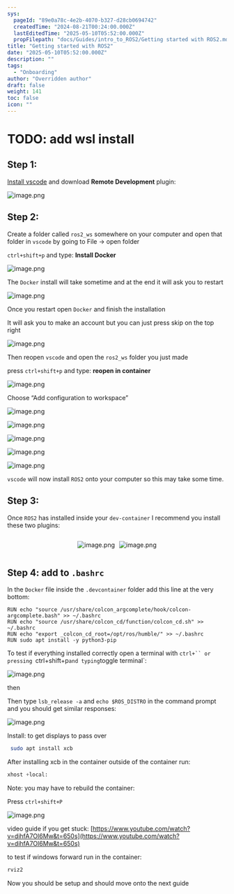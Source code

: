 ```yaml
---
sys:
  pageId: "89e0a78c-4e2b-4070-b327-d28cb0694742"
  createdTime: "2024-08-21T00:24:00.000Z"
  lastEditedTime: "2025-05-10T05:52:00.000Z"
  propFilepath: "docs/Guides/intro_to_ROS2/Getting started with ROS2.md"
title: "Getting started with ROS2"
date: "2025-05-10T05:52:00.000Z"
description: ""
tags:
  - "Onboarding"
author: "Overridden author"
draft: false
weight: 141
toc: false
icon: ""
---
```


# TODO: add wsl install

## Step 1:

[Install vscode](https://code.visualstudio.com/download) and download **Remote Development** plugin:

![image.png](https://prod-files-secure.s3.us-west-2.amazonaws.com/d518164a-d88e-44d1-a4ee-3adb3bd8bce0/efb52993-1881-4a40-b95e-6f020334f022/image.png?X-Amz-Algorithm=AWS4-HMAC-SHA256&X-Amz-Content-Sha256=UNSIGNED-PAYLOAD&X-Amz-Credential=ASIAZI2LB46633JWCUAI%2F20250624%2Fus-west-2%2Fs3%2Faws4_request&X-Amz-Date=20250624T161102Z&X-Amz-Expires=3600&X-Amz-Security-Token=IQoJb3JpZ2luX2VjEDgaCXVzLXdlc3QtMiJIMEYCIQCAt083aITIT1C5vZc9co5EeARry0M%2FwI%2B%2BZ1UYC%2BdxiwIhAI0KwVuSsTsypr5p2C47yrTg2qqGwXz59WPARqy2qND%2FKv8DCDEQABoMNjM3NDIzMTgzODA1IgxrkOCDs67tzmF86agq3AN0%2B7CF7t6IMOCX8CyoeATe5eS%2FdeZ6FiTEFkkhy6FfBnn1VqEVTzQ711Ldf0ELiX1CXbhbNZhBwPoZo6fz4hFM3hT%2BnHCrbfOLF2xqOkNXqkdM%2FtJA8ZGjc1a7%2BffRjvemt%2FCRxOTg9aOSIO46XxDPASsYeKEeMhq1OPeat%2BUgBOeJhPmY5DrQ%2FUNbQ2B1KDu6KPPExMzzpuPAfV8FlVSPmiAuhXUFkPFHKJ40NZ81uOLNkjN87JgrW8FPV2tagx4tG82FCmkZMNt34p6agGD9UygmcShxQGjj%2Bg4VFNtKdFhJu9vKSuOc%2FlmcMmgH0ytlN5zV7fTNlwZcZQPhu3HHwI2imNLF%2F5QuTVWGX7q7%2BtjVHKsxkSTYiFIdIitHb%2BwY4YmSpCXTOvqqYsPRVB0QMJNB5nodJr%2FGDqRCvPYqizoz3lEENeXWoCh8GUpqs7ew7Cd2tcEKjcfswPnjcyeXYfXEacSHmCIEm6MD7Tmknhw0kvrH9%2FkM8B1xyeVh7r82VRMAgJ69Y8yUXGIfZhh8GDGexYRelr7JLhfHWOEJLIQm2X2efe6qRQ9wkSQlcVXvFmBx16HnykBHmZrQkdbVwrANMKtjpoXQH4LbUthwRBWzTrmy%2BwYfm3y6YTDakOvCBjqkAUxOS7fGL2JB6j0ttdAbFB7tQlWRVCODDZTGJEzLzVvXB3SUcWs3l0APzDecjh567ArGpN3ZdHS04JWQtfOAiux849EIn0lUMApSToGPtNK0h8%2BK2SUchVDQ7GqRAyt0AGQOIjC9zu9rp%2FHx7A8X49bNy7vFRJR62NJUDwolWBmAQCfY7tIWHs90lZ3CjZ4bGCvAY89%2FhLom8GbHUf4ItaJIL1JV&X-Amz-Signature=16dfdd7b00dc51608a09c1393a99269cc16f08ff9b221d4381517769dd326abd&X-Amz-SignedHeaders=host&x-amz-checksum-mode=ENABLED&x-id=GetObject)

## Step 2:

Create a folder called `ros2_ws` somewhere on your computer and open that folder in `vscode` by going to File → open folder 

`ctrl+shift+p` and type: **Install Docker**

![image.png](https://prod-files-secure.s3.us-west-2.amazonaws.com/d518164a-d88e-44d1-a4ee-3adb3bd8bce0/2269dc0e-1cd5-47ff-bceb-c04ad9b2eab0/image.png?X-Amz-Algorithm=AWS4-HMAC-SHA256&X-Amz-Content-Sha256=UNSIGNED-PAYLOAD&X-Amz-Credential=ASIAZI2LB46633JWCUAI%2F20250624%2Fus-west-2%2Fs3%2Faws4_request&X-Amz-Date=20250624T161102Z&X-Amz-Expires=3600&X-Amz-Security-Token=IQoJb3JpZ2luX2VjEDgaCXVzLXdlc3QtMiJIMEYCIQCAt083aITIT1C5vZc9co5EeARry0M%2FwI%2B%2BZ1UYC%2BdxiwIhAI0KwVuSsTsypr5p2C47yrTg2qqGwXz59WPARqy2qND%2FKv8DCDEQABoMNjM3NDIzMTgzODA1IgxrkOCDs67tzmF86agq3AN0%2B7CF7t6IMOCX8CyoeATe5eS%2FdeZ6FiTEFkkhy6FfBnn1VqEVTzQ711Ldf0ELiX1CXbhbNZhBwPoZo6fz4hFM3hT%2BnHCrbfOLF2xqOkNXqkdM%2FtJA8ZGjc1a7%2BffRjvemt%2FCRxOTg9aOSIO46XxDPASsYeKEeMhq1OPeat%2BUgBOeJhPmY5DrQ%2FUNbQ2B1KDu6KPPExMzzpuPAfV8FlVSPmiAuhXUFkPFHKJ40NZ81uOLNkjN87JgrW8FPV2tagx4tG82FCmkZMNt34p6agGD9UygmcShxQGjj%2Bg4VFNtKdFhJu9vKSuOc%2FlmcMmgH0ytlN5zV7fTNlwZcZQPhu3HHwI2imNLF%2F5QuTVWGX7q7%2BtjVHKsxkSTYiFIdIitHb%2BwY4YmSpCXTOvqqYsPRVB0QMJNB5nodJr%2FGDqRCvPYqizoz3lEENeXWoCh8GUpqs7ew7Cd2tcEKjcfswPnjcyeXYfXEacSHmCIEm6MD7Tmknhw0kvrH9%2FkM8B1xyeVh7r82VRMAgJ69Y8yUXGIfZhh8GDGexYRelr7JLhfHWOEJLIQm2X2efe6qRQ9wkSQlcVXvFmBx16HnykBHmZrQkdbVwrANMKtjpoXQH4LbUthwRBWzTrmy%2BwYfm3y6YTDakOvCBjqkAUxOS7fGL2JB6j0ttdAbFB7tQlWRVCODDZTGJEzLzVvXB3SUcWs3l0APzDecjh567ArGpN3ZdHS04JWQtfOAiux849EIn0lUMApSToGPtNK0h8%2BK2SUchVDQ7GqRAyt0AGQOIjC9zu9rp%2FHx7A8X49bNy7vFRJR62NJUDwolWBmAQCfY7tIWHs90lZ3CjZ4bGCvAY89%2FhLom8GbHUf4ItaJIL1JV&X-Amz-Signature=4496772caa2c629e4d136786019310bcb18357ef7751154cc098eaf3a9b07edd&X-Amz-SignedHeaders=host&x-amz-checksum-mode=ENABLED&x-id=GetObject)

The `Docker` install will take sometime and at the end it will ask you to restart

![image.png](https://prod-files-secure.s3.us-west-2.amazonaws.com/d518164a-d88e-44d1-a4ee-3adb3bd8bce0/ed233f78-be33-4b1f-b89c-9c346c0e961e/image.png?X-Amz-Algorithm=AWS4-HMAC-SHA256&X-Amz-Content-Sha256=UNSIGNED-PAYLOAD&X-Amz-Credential=ASIAZI2LB46633JWCUAI%2F20250624%2Fus-west-2%2Fs3%2Faws4_request&X-Amz-Date=20250624T161102Z&X-Amz-Expires=3600&X-Amz-Security-Token=IQoJb3JpZ2luX2VjEDgaCXVzLXdlc3QtMiJIMEYCIQCAt083aITIT1C5vZc9co5EeARry0M%2FwI%2B%2BZ1UYC%2BdxiwIhAI0KwVuSsTsypr5p2C47yrTg2qqGwXz59WPARqy2qND%2FKv8DCDEQABoMNjM3NDIzMTgzODA1IgxrkOCDs67tzmF86agq3AN0%2B7CF7t6IMOCX8CyoeATe5eS%2FdeZ6FiTEFkkhy6FfBnn1VqEVTzQ711Ldf0ELiX1CXbhbNZhBwPoZo6fz4hFM3hT%2BnHCrbfOLF2xqOkNXqkdM%2FtJA8ZGjc1a7%2BffRjvemt%2FCRxOTg9aOSIO46XxDPASsYeKEeMhq1OPeat%2BUgBOeJhPmY5DrQ%2FUNbQ2B1KDu6KPPExMzzpuPAfV8FlVSPmiAuhXUFkPFHKJ40NZ81uOLNkjN87JgrW8FPV2tagx4tG82FCmkZMNt34p6agGD9UygmcShxQGjj%2Bg4VFNtKdFhJu9vKSuOc%2FlmcMmgH0ytlN5zV7fTNlwZcZQPhu3HHwI2imNLF%2F5QuTVWGX7q7%2BtjVHKsxkSTYiFIdIitHb%2BwY4YmSpCXTOvqqYsPRVB0QMJNB5nodJr%2FGDqRCvPYqizoz3lEENeXWoCh8GUpqs7ew7Cd2tcEKjcfswPnjcyeXYfXEacSHmCIEm6MD7Tmknhw0kvrH9%2FkM8B1xyeVh7r82VRMAgJ69Y8yUXGIfZhh8GDGexYRelr7JLhfHWOEJLIQm2X2efe6qRQ9wkSQlcVXvFmBx16HnykBHmZrQkdbVwrANMKtjpoXQH4LbUthwRBWzTrmy%2BwYfm3y6YTDakOvCBjqkAUxOS7fGL2JB6j0ttdAbFB7tQlWRVCODDZTGJEzLzVvXB3SUcWs3l0APzDecjh567ArGpN3ZdHS04JWQtfOAiux849EIn0lUMApSToGPtNK0h8%2BK2SUchVDQ7GqRAyt0AGQOIjC9zu9rp%2FHx7A8X49bNy7vFRJR62NJUDwolWBmAQCfY7tIWHs90lZ3CjZ4bGCvAY89%2FhLom8GbHUf4ItaJIL1JV&X-Amz-Signature=8fc71970436f7daa6d46adc9ef8055d607419793ee8491d6d5d9ef9a34dc8ba2&X-Amz-SignedHeaders=host&x-amz-checksum-mode=ENABLED&x-id=GetObject)

Once you restart open `Docker` and finish the installation

It will ask you to make an account but you can just press skip on the top right

![image.png](https://prod-files-secure.s3.us-west-2.amazonaws.com/d518164a-d88e-44d1-a4ee-3adb3bd8bce0/21010ad9-1659-4fd9-9f59-9932a09b2a3d/image.png?X-Amz-Algorithm=AWS4-HMAC-SHA256&X-Amz-Content-Sha256=UNSIGNED-PAYLOAD&X-Amz-Credential=ASIAZI2LB46633JWCUAI%2F20250624%2Fus-west-2%2Fs3%2Faws4_request&X-Amz-Date=20250624T161102Z&X-Amz-Expires=3600&X-Amz-Security-Token=IQoJb3JpZ2luX2VjEDgaCXVzLXdlc3QtMiJIMEYCIQCAt083aITIT1C5vZc9co5EeARry0M%2FwI%2B%2BZ1UYC%2BdxiwIhAI0KwVuSsTsypr5p2C47yrTg2qqGwXz59WPARqy2qND%2FKv8DCDEQABoMNjM3NDIzMTgzODA1IgxrkOCDs67tzmF86agq3AN0%2B7CF7t6IMOCX8CyoeATe5eS%2FdeZ6FiTEFkkhy6FfBnn1VqEVTzQ711Ldf0ELiX1CXbhbNZhBwPoZo6fz4hFM3hT%2BnHCrbfOLF2xqOkNXqkdM%2FtJA8ZGjc1a7%2BffRjvemt%2FCRxOTg9aOSIO46XxDPASsYeKEeMhq1OPeat%2BUgBOeJhPmY5DrQ%2FUNbQ2B1KDu6KPPExMzzpuPAfV8FlVSPmiAuhXUFkPFHKJ40NZ81uOLNkjN87JgrW8FPV2tagx4tG82FCmkZMNt34p6agGD9UygmcShxQGjj%2Bg4VFNtKdFhJu9vKSuOc%2FlmcMmgH0ytlN5zV7fTNlwZcZQPhu3HHwI2imNLF%2F5QuTVWGX7q7%2BtjVHKsxkSTYiFIdIitHb%2BwY4YmSpCXTOvqqYsPRVB0QMJNB5nodJr%2FGDqRCvPYqizoz3lEENeXWoCh8GUpqs7ew7Cd2tcEKjcfswPnjcyeXYfXEacSHmCIEm6MD7Tmknhw0kvrH9%2FkM8B1xyeVh7r82VRMAgJ69Y8yUXGIfZhh8GDGexYRelr7JLhfHWOEJLIQm2X2efe6qRQ9wkSQlcVXvFmBx16HnykBHmZrQkdbVwrANMKtjpoXQH4LbUthwRBWzTrmy%2BwYfm3y6YTDakOvCBjqkAUxOS7fGL2JB6j0ttdAbFB7tQlWRVCODDZTGJEzLzVvXB3SUcWs3l0APzDecjh567ArGpN3ZdHS04JWQtfOAiux849EIn0lUMApSToGPtNK0h8%2BK2SUchVDQ7GqRAyt0AGQOIjC9zu9rp%2FHx7A8X49bNy7vFRJR62NJUDwolWBmAQCfY7tIWHs90lZ3CjZ4bGCvAY89%2FhLom8GbHUf4ItaJIL1JV&X-Amz-Signature=34e07014eb126f49d4a8d1c64f3da56bbb4c4c89db2456cca22dafec0161d45f&X-Amz-SignedHeaders=host&x-amz-checksum-mode=ENABLED&x-id=GetObject)

Then reopen `vscode` and open the `ros2_ws` folder you just made

press `ctrl+shift+p` and type: **reopen in container**

![image.png](https://prod-files-secure.s3.us-west-2.amazonaws.com/d518164a-d88e-44d1-a4ee-3adb3bd8bce0/4e93b8c2-41ad-488c-8095-c74205196118/image.png?X-Amz-Algorithm=AWS4-HMAC-SHA256&X-Amz-Content-Sha256=UNSIGNED-PAYLOAD&X-Amz-Credential=ASIAZI2LB46633JWCUAI%2F20250624%2Fus-west-2%2Fs3%2Faws4_request&X-Amz-Date=20250624T161102Z&X-Amz-Expires=3600&X-Amz-Security-Token=IQoJb3JpZ2luX2VjEDgaCXVzLXdlc3QtMiJIMEYCIQCAt083aITIT1C5vZc9co5EeARry0M%2FwI%2B%2BZ1UYC%2BdxiwIhAI0KwVuSsTsypr5p2C47yrTg2qqGwXz59WPARqy2qND%2FKv8DCDEQABoMNjM3NDIzMTgzODA1IgxrkOCDs67tzmF86agq3AN0%2B7CF7t6IMOCX8CyoeATe5eS%2FdeZ6FiTEFkkhy6FfBnn1VqEVTzQ711Ldf0ELiX1CXbhbNZhBwPoZo6fz4hFM3hT%2BnHCrbfOLF2xqOkNXqkdM%2FtJA8ZGjc1a7%2BffRjvemt%2FCRxOTg9aOSIO46XxDPASsYeKEeMhq1OPeat%2BUgBOeJhPmY5DrQ%2FUNbQ2B1KDu6KPPExMzzpuPAfV8FlVSPmiAuhXUFkPFHKJ40NZ81uOLNkjN87JgrW8FPV2tagx4tG82FCmkZMNt34p6agGD9UygmcShxQGjj%2Bg4VFNtKdFhJu9vKSuOc%2FlmcMmgH0ytlN5zV7fTNlwZcZQPhu3HHwI2imNLF%2F5QuTVWGX7q7%2BtjVHKsxkSTYiFIdIitHb%2BwY4YmSpCXTOvqqYsPRVB0QMJNB5nodJr%2FGDqRCvPYqizoz3lEENeXWoCh8GUpqs7ew7Cd2tcEKjcfswPnjcyeXYfXEacSHmCIEm6MD7Tmknhw0kvrH9%2FkM8B1xyeVh7r82VRMAgJ69Y8yUXGIfZhh8GDGexYRelr7JLhfHWOEJLIQm2X2efe6qRQ9wkSQlcVXvFmBx16HnykBHmZrQkdbVwrANMKtjpoXQH4LbUthwRBWzTrmy%2BwYfm3y6YTDakOvCBjqkAUxOS7fGL2JB6j0ttdAbFB7tQlWRVCODDZTGJEzLzVvXB3SUcWs3l0APzDecjh567ArGpN3ZdHS04JWQtfOAiux849EIn0lUMApSToGPtNK0h8%2BK2SUchVDQ7GqRAyt0AGQOIjC9zu9rp%2FHx7A8X49bNy7vFRJR62NJUDwolWBmAQCfY7tIWHs90lZ3CjZ4bGCvAY89%2FhLom8GbHUf4ItaJIL1JV&X-Amz-Signature=ad1cfa1117a764085ca7467b0fd501545d9bdd2de222a0d9d55aa68083ed918d&X-Amz-SignedHeaders=host&x-amz-checksum-mode=ENABLED&x-id=GetObject)

Choose “Add configuration to workspace”

![image.png](https://prod-files-secure.s3.us-west-2.amazonaws.com/d518164a-d88e-44d1-a4ee-3adb3bd8bce0/9560b282-5060-4989-ba37-97e7b2c22476/image.png?X-Amz-Algorithm=AWS4-HMAC-SHA256&X-Amz-Content-Sha256=UNSIGNED-PAYLOAD&X-Amz-Credential=ASIAZI2LB46633JWCUAI%2F20250624%2Fus-west-2%2Fs3%2Faws4_request&X-Amz-Date=20250624T161102Z&X-Amz-Expires=3600&X-Amz-Security-Token=IQoJb3JpZ2luX2VjEDgaCXVzLXdlc3QtMiJIMEYCIQCAt083aITIT1C5vZc9co5EeARry0M%2FwI%2B%2BZ1UYC%2BdxiwIhAI0KwVuSsTsypr5p2C47yrTg2qqGwXz59WPARqy2qND%2FKv8DCDEQABoMNjM3NDIzMTgzODA1IgxrkOCDs67tzmF86agq3AN0%2B7CF7t6IMOCX8CyoeATe5eS%2FdeZ6FiTEFkkhy6FfBnn1VqEVTzQ711Ldf0ELiX1CXbhbNZhBwPoZo6fz4hFM3hT%2BnHCrbfOLF2xqOkNXqkdM%2FtJA8ZGjc1a7%2BffRjvemt%2FCRxOTg9aOSIO46XxDPASsYeKEeMhq1OPeat%2BUgBOeJhPmY5DrQ%2FUNbQ2B1KDu6KPPExMzzpuPAfV8FlVSPmiAuhXUFkPFHKJ40NZ81uOLNkjN87JgrW8FPV2tagx4tG82FCmkZMNt34p6agGD9UygmcShxQGjj%2Bg4VFNtKdFhJu9vKSuOc%2FlmcMmgH0ytlN5zV7fTNlwZcZQPhu3HHwI2imNLF%2F5QuTVWGX7q7%2BtjVHKsxkSTYiFIdIitHb%2BwY4YmSpCXTOvqqYsPRVB0QMJNB5nodJr%2FGDqRCvPYqizoz3lEENeXWoCh8GUpqs7ew7Cd2tcEKjcfswPnjcyeXYfXEacSHmCIEm6MD7Tmknhw0kvrH9%2FkM8B1xyeVh7r82VRMAgJ69Y8yUXGIfZhh8GDGexYRelr7JLhfHWOEJLIQm2X2efe6qRQ9wkSQlcVXvFmBx16HnykBHmZrQkdbVwrANMKtjpoXQH4LbUthwRBWzTrmy%2BwYfm3y6YTDakOvCBjqkAUxOS7fGL2JB6j0ttdAbFB7tQlWRVCODDZTGJEzLzVvXB3SUcWs3l0APzDecjh567ArGpN3ZdHS04JWQtfOAiux849EIn0lUMApSToGPtNK0h8%2BK2SUchVDQ7GqRAyt0AGQOIjC9zu9rp%2FHx7A8X49bNy7vFRJR62NJUDwolWBmAQCfY7tIWHs90lZ3CjZ4bGCvAY89%2FhLom8GbHUf4ItaJIL1JV&X-Amz-Signature=aec3af40aeaf2d88bbf31e1423c07b8a4fe0b8c9217f7e214da45e79ea61c3ee&X-Amz-SignedHeaders=host&x-amz-checksum-mode=ENABLED&x-id=GetObject)

![image.png](https://prod-files-secure.s3.us-west-2.amazonaws.com/d518164a-d88e-44d1-a4ee-3adb3bd8bce0/2ee63f81-886b-48e8-a553-dc6e5eac99e4/image.png?X-Amz-Algorithm=AWS4-HMAC-SHA256&X-Amz-Content-Sha256=UNSIGNED-PAYLOAD&X-Amz-Credential=ASIAZI2LB46633JWCUAI%2F20250624%2Fus-west-2%2Fs3%2Faws4_request&X-Amz-Date=20250624T161102Z&X-Amz-Expires=3600&X-Amz-Security-Token=IQoJb3JpZ2luX2VjEDgaCXVzLXdlc3QtMiJIMEYCIQCAt083aITIT1C5vZc9co5EeARry0M%2FwI%2B%2BZ1UYC%2BdxiwIhAI0KwVuSsTsypr5p2C47yrTg2qqGwXz59WPARqy2qND%2FKv8DCDEQABoMNjM3NDIzMTgzODA1IgxrkOCDs67tzmF86agq3AN0%2B7CF7t6IMOCX8CyoeATe5eS%2FdeZ6FiTEFkkhy6FfBnn1VqEVTzQ711Ldf0ELiX1CXbhbNZhBwPoZo6fz4hFM3hT%2BnHCrbfOLF2xqOkNXqkdM%2FtJA8ZGjc1a7%2BffRjvemt%2FCRxOTg9aOSIO46XxDPASsYeKEeMhq1OPeat%2BUgBOeJhPmY5DrQ%2FUNbQ2B1KDu6KPPExMzzpuPAfV8FlVSPmiAuhXUFkPFHKJ40NZ81uOLNkjN87JgrW8FPV2tagx4tG82FCmkZMNt34p6agGD9UygmcShxQGjj%2Bg4VFNtKdFhJu9vKSuOc%2FlmcMmgH0ytlN5zV7fTNlwZcZQPhu3HHwI2imNLF%2F5QuTVWGX7q7%2BtjVHKsxkSTYiFIdIitHb%2BwY4YmSpCXTOvqqYsPRVB0QMJNB5nodJr%2FGDqRCvPYqizoz3lEENeXWoCh8GUpqs7ew7Cd2tcEKjcfswPnjcyeXYfXEacSHmCIEm6MD7Tmknhw0kvrH9%2FkM8B1xyeVh7r82VRMAgJ69Y8yUXGIfZhh8GDGexYRelr7JLhfHWOEJLIQm2X2efe6qRQ9wkSQlcVXvFmBx16HnykBHmZrQkdbVwrANMKtjpoXQH4LbUthwRBWzTrmy%2BwYfm3y6YTDakOvCBjqkAUxOS7fGL2JB6j0ttdAbFB7tQlWRVCODDZTGJEzLzVvXB3SUcWs3l0APzDecjh567ArGpN3ZdHS04JWQtfOAiux849EIn0lUMApSToGPtNK0h8%2BK2SUchVDQ7GqRAyt0AGQOIjC9zu9rp%2FHx7A8X49bNy7vFRJR62NJUDwolWBmAQCfY7tIWHs90lZ3CjZ4bGCvAY89%2FhLom8GbHUf4ItaJIL1JV&X-Amz-Signature=fb88557fd8055b69aa0cd9f1908a96b14acb0c32c2ca1e9f3b5687dd90eace4b&X-Amz-SignedHeaders=host&x-amz-checksum-mode=ENABLED&x-id=GetObject)

![image.png](https://prod-files-secure.s3.us-west-2.amazonaws.com/d518164a-d88e-44d1-a4ee-3adb3bd8bce0/ae1580b2-b048-407e-aed9-b584224a7a04/image.png?X-Amz-Algorithm=AWS4-HMAC-SHA256&X-Amz-Content-Sha256=UNSIGNED-PAYLOAD&X-Amz-Credential=ASIAZI2LB46633JWCUAI%2F20250624%2Fus-west-2%2Fs3%2Faws4_request&X-Amz-Date=20250624T161102Z&X-Amz-Expires=3600&X-Amz-Security-Token=IQoJb3JpZ2luX2VjEDgaCXVzLXdlc3QtMiJIMEYCIQCAt083aITIT1C5vZc9co5EeARry0M%2FwI%2B%2BZ1UYC%2BdxiwIhAI0KwVuSsTsypr5p2C47yrTg2qqGwXz59WPARqy2qND%2FKv8DCDEQABoMNjM3NDIzMTgzODA1IgxrkOCDs67tzmF86agq3AN0%2B7CF7t6IMOCX8CyoeATe5eS%2FdeZ6FiTEFkkhy6FfBnn1VqEVTzQ711Ldf0ELiX1CXbhbNZhBwPoZo6fz4hFM3hT%2BnHCrbfOLF2xqOkNXqkdM%2FtJA8ZGjc1a7%2BffRjvemt%2FCRxOTg9aOSIO46XxDPASsYeKEeMhq1OPeat%2BUgBOeJhPmY5DrQ%2FUNbQ2B1KDu6KPPExMzzpuPAfV8FlVSPmiAuhXUFkPFHKJ40NZ81uOLNkjN87JgrW8FPV2tagx4tG82FCmkZMNt34p6agGD9UygmcShxQGjj%2Bg4VFNtKdFhJu9vKSuOc%2FlmcMmgH0ytlN5zV7fTNlwZcZQPhu3HHwI2imNLF%2F5QuTVWGX7q7%2BtjVHKsxkSTYiFIdIitHb%2BwY4YmSpCXTOvqqYsPRVB0QMJNB5nodJr%2FGDqRCvPYqizoz3lEENeXWoCh8GUpqs7ew7Cd2tcEKjcfswPnjcyeXYfXEacSHmCIEm6MD7Tmknhw0kvrH9%2FkM8B1xyeVh7r82VRMAgJ69Y8yUXGIfZhh8GDGexYRelr7JLhfHWOEJLIQm2X2efe6qRQ9wkSQlcVXvFmBx16HnykBHmZrQkdbVwrANMKtjpoXQH4LbUthwRBWzTrmy%2BwYfm3y6YTDakOvCBjqkAUxOS7fGL2JB6j0ttdAbFB7tQlWRVCODDZTGJEzLzVvXB3SUcWs3l0APzDecjh567ArGpN3ZdHS04JWQtfOAiux849EIn0lUMApSToGPtNK0h8%2BK2SUchVDQ7GqRAyt0AGQOIjC9zu9rp%2FHx7A8X49bNy7vFRJR62NJUDwolWBmAQCfY7tIWHs90lZ3CjZ4bGCvAY89%2FhLom8GbHUf4ItaJIL1JV&X-Amz-Signature=f63300fe7d81b503fd5b4ed7a89223311fc6400a548ae540a243d666c9c89dab&X-Amz-SignedHeaders=host&x-amz-checksum-mode=ENABLED&x-id=GetObject)

![image.png](https://prod-files-secure.s3.us-west-2.amazonaws.com/d518164a-d88e-44d1-a4ee-3adb3bd8bce0/53255b28-f75e-430f-b9e3-c0ac8577e42b/image.png?X-Amz-Algorithm=AWS4-HMAC-SHA256&X-Amz-Content-Sha256=UNSIGNED-PAYLOAD&X-Amz-Credential=ASIAZI2LB46633JWCUAI%2F20250624%2Fus-west-2%2Fs3%2Faws4_request&X-Amz-Date=20250624T161102Z&X-Amz-Expires=3600&X-Amz-Security-Token=IQoJb3JpZ2luX2VjEDgaCXVzLXdlc3QtMiJIMEYCIQCAt083aITIT1C5vZc9co5EeARry0M%2FwI%2B%2BZ1UYC%2BdxiwIhAI0KwVuSsTsypr5p2C47yrTg2qqGwXz59WPARqy2qND%2FKv8DCDEQABoMNjM3NDIzMTgzODA1IgxrkOCDs67tzmF86agq3AN0%2B7CF7t6IMOCX8CyoeATe5eS%2FdeZ6FiTEFkkhy6FfBnn1VqEVTzQ711Ldf0ELiX1CXbhbNZhBwPoZo6fz4hFM3hT%2BnHCrbfOLF2xqOkNXqkdM%2FtJA8ZGjc1a7%2BffRjvemt%2FCRxOTg9aOSIO46XxDPASsYeKEeMhq1OPeat%2BUgBOeJhPmY5DrQ%2FUNbQ2B1KDu6KPPExMzzpuPAfV8FlVSPmiAuhXUFkPFHKJ40NZ81uOLNkjN87JgrW8FPV2tagx4tG82FCmkZMNt34p6agGD9UygmcShxQGjj%2Bg4VFNtKdFhJu9vKSuOc%2FlmcMmgH0ytlN5zV7fTNlwZcZQPhu3HHwI2imNLF%2F5QuTVWGX7q7%2BtjVHKsxkSTYiFIdIitHb%2BwY4YmSpCXTOvqqYsPRVB0QMJNB5nodJr%2FGDqRCvPYqizoz3lEENeXWoCh8GUpqs7ew7Cd2tcEKjcfswPnjcyeXYfXEacSHmCIEm6MD7Tmknhw0kvrH9%2FkM8B1xyeVh7r82VRMAgJ69Y8yUXGIfZhh8GDGexYRelr7JLhfHWOEJLIQm2X2efe6qRQ9wkSQlcVXvFmBx16HnykBHmZrQkdbVwrANMKtjpoXQH4LbUthwRBWzTrmy%2BwYfm3y6YTDakOvCBjqkAUxOS7fGL2JB6j0ttdAbFB7tQlWRVCODDZTGJEzLzVvXB3SUcWs3l0APzDecjh567ArGpN3ZdHS04JWQtfOAiux849EIn0lUMApSToGPtNK0h8%2BK2SUchVDQ7GqRAyt0AGQOIjC9zu9rp%2FHx7A8X49bNy7vFRJR62NJUDwolWBmAQCfY7tIWHs90lZ3CjZ4bGCvAY89%2FhLom8GbHUf4ItaJIL1JV&X-Amz-Signature=4ef0c5cbae2d4fdac7a825ea43b71943c19a9dd3ebac2e93b633f2763e226dc4&X-Amz-SignedHeaders=host&x-amz-checksum-mode=ENABLED&x-id=GetObject)

![image.png](https://prod-files-secure.s3.us-west-2.amazonaws.com/d518164a-d88e-44d1-a4ee-3adb3bd8bce0/7c562767-5af9-4ffb-97d1-327bcdf4ee00/image.png?X-Amz-Algorithm=AWS4-HMAC-SHA256&X-Amz-Content-Sha256=UNSIGNED-PAYLOAD&X-Amz-Credential=ASIAZI2LB46633JWCUAI%2F20250624%2Fus-west-2%2Fs3%2Faws4_request&X-Amz-Date=20250624T161102Z&X-Amz-Expires=3600&X-Amz-Security-Token=IQoJb3JpZ2luX2VjEDgaCXVzLXdlc3QtMiJIMEYCIQCAt083aITIT1C5vZc9co5EeARry0M%2FwI%2B%2BZ1UYC%2BdxiwIhAI0KwVuSsTsypr5p2C47yrTg2qqGwXz59WPARqy2qND%2FKv8DCDEQABoMNjM3NDIzMTgzODA1IgxrkOCDs67tzmF86agq3AN0%2B7CF7t6IMOCX8CyoeATe5eS%2FdeZ6FiTEFkkhy6FfBnn1VqEVTzQ711Ldf0ELiX1CXbhbNZhBwPoZo6fz4hFM3hT%2BnHCrbfOLF2xqOkNXqkdM%2FtJA8ZGjc1a7%2BffRjvemt%2FCRxOTg9aOSIO46XxDPASsYeKEeMhq1OPeat%2BUgBOeJhPmY5DrQ%2FUNbQ2B1KDu6KPPExMzzpuPAfV8FlVSPmiAuhXUFkPFHKJ40NZ81uOLNkjN87JgrW8FPV2tagx4tG82FCmkZMNt34p6agGD9UygmcShxQGjj%2Bg4VFNtKdFhJu9vKSuOc%2FlmcMmgH0ytlN5zV7fTNlwZcZQPhu3HHwI2imNLF%2F5QuTVWGX7q7%2BtjVHKsxkSTYiFIdIitHb%2BwY4YmSpCXTOvqqYsPRVB0QMJNB5nodJr%2FGDqRCvPYqizoz3lEENeXWoCh8GUpqs7ew7Cd2tcEKjcfswPnjcyeXYfXEacSHmCIEm6MD7Tmknhw0kvrH9%2FkM8B1xyeVh7r82VRMAgJ69Y8yUXGIfZhh8GDGexYRelr7JLhfHWOEJLIQm2X2efe6qRQ9wkSQlcVXvFmBx16HnykBHmZrQkdbVwrANMKtjpoXQH4LbUthwRBWzTrmy%2BwYfm3y6YTDakOvCBjqkAUxOS7fGL2JB6j0ttdAbFB7tQlWRVCODDZTGJEzLzVvXB3SUcWs3l0APzDecjh567ArGpN3ZdHS04JWQtfOAiux849EIn0lUMApSToGPtNK0h8%2BK2SUchVDQ7GqRAyt0AGQOIjC9zu9rp%2FHx7A8X49bNy7vFRJR62NJUDwolWBmAQCfY7tIWHs90lZ3CjZ4bGCvAY89%2FhLom8GbHUf4ItaJIL1JV&X-Amz-Signature=889be7797910ce5647ff8be6d929ab9780fbae46829a27e0012b3b8ddaf5c6ed&X-Amz-SignedHeaders=host&x-amz-checksum-mode=ENABLED&x-id=GetObject)

`vscode` will now install `ROS2` onto your computer so this may take some time.

## Step 3:

Once `ROS2` has installed inside your `dev-container` I recommend you install these two plugins:

<div style="display: flex;flex-direction: row; column-gap:10px; max-width: 630px;justify-content: center;">
<div>

![image.png](https://prod-files-secure.s3.us-west-2.amazonaws.com/d518164a-d88e-44d1-a4ee-3adb3bd8bce0/3fc3d550-5a54-4ba1-ba6b-faa01cdb7369/image.png?X-Amz-Algorithm=AWS4-HMAC-SHA256&X-Amz-Content-Sha256=UNSIGNED-PAYLOAD&X-Amz-Credential=ASIAZI2LB4666BS5MPRX%2F20250624%2Fus-west-2%2Fs3%2Faws4_request&X-Amz-Date=20250624T161105Z&X-Amz-Expires=3600&X-Amz-Security-Token=IQoJb3JpZ2luX2VjEDgaCXVzLXdlc3QtMiJHMEUCIENZ%2FTSkFV1Tfg4yjiQx88gZVdyVAgswIC7Bk%2FaGhj6OAiEAgwsjRtI8c2YCFpJ08A%2FknBfkcVNQcxTCB0Sdy5AFetMq%2FwMIMRAAGgw2Mzc0MjMxODM4MDUiDM8d8eAFSpIyqzPZfyrcA2JWRFe2wMCdE2wvWwXOAqfqUtKVzm4G7jGv%2B0JbODEhx9nCnh1xZ4jfqC9Vwpco7BC2a%2BStNf3ErIqlIWEsfXJ3%2Bu408%2Bq1vomaYGHZl%2B6IVa%2FwTMagDHJAXMVa6sMaqUFVIzrwUdK4lX1fLMYxQPCxMTox2%2FMi67lb9UfzDw%2BMBR3HJ1%2Bab5lOywqufOqYzIbpytAo3iQNX2dUhby2uwYeSAC5U2YmCINXo09CczECzM3M1kUE3p5C%2FImXfNXE%2FH7TGQGZaBy36LJiwfUKA0nBOfSsCCcblk9K4WFoRr9gPU0RnSsH3tPDgxqw4cQZziWiuz7kfUujyPcji5Mt0JsdJiDffrlDdTl%2F6qu3jYWXZWsWnYhTQEcj8zxFLypJtI9y6yGedT7d8DI1Ez%2Fj3KQKf%2BJoWzZEA7dqRdK9RWb9uqS46lpJ0UOuGnT%2BN8GtZvDUJkeUzfCMF0a%2BQcanpY082QnzKvYdDnK%2FVGf7sPCJQ7i7PcSRIueA8bs8gLZKoGkNk02teFSTMBX2GjSoMAp9Y3YyZuLLgTKOkLWzVV5w80iippbdo8%2F%2BCb%2FT55UgLSdoIMHN0iJ2ps%2FZ7O7lhIjOfKJJQG6W3j2lGl5dlGT2LmZLbld9o%2FvbC8IkMPKP68IGOqUBvc48qxflCHaykFGiSfSJF87l5AEns6sZXbEXPpt%2FT0w4YW6%2FFoHfBrUFaxgvXqnqEUqFpPF2jbUMR%2Fr%2BqVW%2Bd8HxT7cisbgj0o%2Fh%2FHIaXmXyEs4aQEKxwwsBbLnrldHWoSoVwbXh44Uxnv4OBwSHrnSbkZEc3hrIlWxNt%2BMWnaZqiXJm2EAt2h86Pbe33gyUUBD8GIsgQxNWiZgFqcOfp7rab891&X-Amz-Signature=1bdd31e76870cf18a2a475802568ef9aafb4791d1c11951b7f1e32b2954cb161&X-Amz-SignedHeaders=host&x-amz-checksum-mode=ENABLED&x-id=GetObject)

</div>
<div>

![image.png](https://prod-files-secure.s3.us-west-2.amazonaws.com/d518164a-d88e-44d1-a4ee-3adb3bd8bce0/d994cc66-13c2-4093-a5a3-f84cf4601a82/image.png?X-Amz-Algorithm=AWS4-HMAC-SHA256&X-Amz-Content-Sha256=UNSIGNED-PAYLOAD&X-Amz-Credential=ASIAZI2LB4665JRCVOAR%2F20250624%2Fus-west-2%2Fs3%2Faws4_request&X-Amz-Date=20250624T161105Z&X-Amz-Expires=3600&X-Amz-Security-Token=IQoJb3JpZ2luX2VjEDgaCXVzLXdlc3QtMiJHMEUCIQCRZQc1YQ0j8fMJ4UV%2B%2Fm5aVnXmkN%2BeiakliMCidi0qiwIgJbUu4M3t%2FimTyW1KdXNB4osM%2Bk9VuX2owPvu07nRl%2Bsq%2FwMIMRAAGgw2Mzc0MjMxODM4MDUiDL2u5JjjvSn6%2FO9GxSrcAyHipJb2%2FQGyC0Vh2Lke4SIuZlLwD8bBEAnuZeCa43%2FNhgUXvYnv1f22gbPYZAaXNgCn9otYQCBugeQE6S5rN6PAwabgJV83L6kix4ss72FiXHqCfkJ9egMot8y340yMvtBOABKjSgvG8K1Xs%2B013zfxb9OoVk4bKnFjEr8%2B22X5iBlFeOCWH%2Fmr3ZPAM2cTncudwHUla8c8YPmmuPEmLmkwr5kzKn3bKELNwXFqF7euu1wyCy3QFy2BgvwwrGqoWzgg5a6rJ4foBF7S%2Fp3N3BRBC8rB4X4e9KY4AeyIoa6L7dUYzvLEZ2aDwxW%2FBr3dclfgaG0rdRI1yihMoYatjEOf%2F2Wt5dH25XRL3toQeDpwHh8bWUhHILy2yxUydpxmeOOq398qg0V4Yn5NJ9oqHFRX4i2l2HEDMMxfBBM67ydceP5jHPKZXKyASXQrpOURWczxwGfB%2Bm9fr9W9sBInLHJpxSZWfs6XUzkOq1PJ%2FOzIGCYrqs7MNu703AMXEO6q8cdaVV3x7z4COdpJ1VmmrMVR2Ev0Nh%2Fi9DYmpIaYB%2B5G3Pk4pwGNAkvEhfBZaIdIa4prcu4jq3FAltsFuNcHGcYv0R1VrJaDjBnuLE8Njkd%2BRb5QI2A%2FIgFbs7L2MNWP68IGOqUBENxwX5sk%2By8ISOKSnI4ckjGdSNZhTHXS91N%2FsFiunYLzCAv3VpHbyww6R2MOcf8%2BdhcCf%2FS5DmJfyKLr9uU%2B501FKwHXM7bHvHUBYSNH%2FVsoNzSppxWreih32vfm%2FACifyuzfCjutomRaOkYogp8e9bs94BPADRtcvU9i1%2Fpyvq%2B%2Febx0hu7HwQfT8UsliQUAD1X4unGXMJ%2FxhfD3mcXVmj0WCPo&X-Amz-Signature=34bcd55414267d9748454603c72a1fc1b684b683b3cd4397e08b0a56da7febf6&X-Amz-SignedHeaders=host&x-amz-checksum-mode=ENABLED&x-id=GetObject)

</div>
</div>

## Step 4: add to `.bashrc`

In the `Docker` file inside the `.devcontainer` folder add this line at the very bottom: 

```docker
RUN echo "source /usr/share/colcon_argcomplete/hook/colcon-argcomplete.bash" >> ~/.bashrc
RUN echo "source /usr/share/colcon_cd/function/colcon_cd.sh" >> ~/.bashrc
RUN echo "export _colcon_cd_root=/opt/ros/humble/" >> ~/.bashrc
RUN sudo apt install -y python3-pip 
```

To test if everything installed correctly open a terminal with `ctrl+`` or pressing `ctrl+shift+p` and typing `toggle terminal`:

![image.png](https://prod-files-secure.s3.us-west-2.amazonaws.com/d518164a-d88e-44d1-a4ee-3adb3bd8bce0/6a4943d8-b04e-4c02-9a58-775f3384d1a5/image.png?X-Amz-Algorithm=AWS4-HMAC-SHA256&X-Amz-Content-Sha256=UNSIGNED-PAYLOAD&X-Amz-Credential=ASIAZI2LB46633JWCUAI%2F20250624%2Fus-west-2%2Fs3%2Faws4_request&X-Amz-Date=20250624T161102Z&X-Amz-Expires=3600&X-Amz-Security-Token=IQoJb3JpZ2luX2VjEDgaCXVzLXdlc3QtMiJIMEYCIQCAt083aITIT1C5vZc9co5EeARry0M%2FwI%2B%2BZ1UYC%2BdxiwIhAI0KwVuSsTsypr5p2C47yrTg2qqGwXz59WPARqy2qND%2FKv8DCDEQABoMNjM3NDIzMTgzODA1IgxrkOCDs67tzmF86agq3AN0%2B7CF7t6IMOCX8CyoeATe5eS%2FdeZ6FiTEFkkhy6FfBnn1VqEVTzQ711Ldf0ELiX1CXbhbNZhBwPoZo6fz4hFM3hT%2BnHCrbfOLF2xqOkNXqkdM%2FtJA8ZGjc1a7%2BffRjvemt%2FCRxOTg9aOSIO46XxDPASsYeKEeMhq1OPeat%2BUgBOeJhPmY5DrQ%2FUNbQ2B1KDu6KPPExMzzpuPAfV8FlVSPmiAuhXUFkPFHKJ40NZ81uOLNkjN87JgrW8FPV2tagx4tG82FCmkZMNt34p6agGD9UygmcShxQGjj%2Bg4VFNtKdFhJu9vKSuOc%2FlmcMmgH0ytlN5zV7fTNlwZcZQPhu3HHwI2imNLF%2F5QuTVWGX7q7%2BtjVHKsxkSTYiFIdIitHb%2BwY4YmSpCXTOvqqYsPRVB0QMJNB5nodJr%2FGDqRCvPYqizoz3lEENeXWoCh8GUpqs7ew7Cd2tcEKjcfswPnjcyeXYfXEacSHmCIEm6MD7Tmknhw0kvrH9%2FkM8B1xyeVh7r82VRMAgJ69Y8yUXGIfZhh8GDGexYRelr7JLhfHWOEJLIQm2X2efe6qRQ9wkSQlcVXvFmBx16HnykBHmZrQkdbVwrANMKtjpoXQH4LbUthwRBWzTrmy%2BwYfm3y6YTDakOvCBjqkAUxOS7fGL2JB6j0ttdAbFB7tQlWRVCODDZTGJEzLzVvXB3SUcWs3l0APzDecjh567ArGpN3ZdHS04JWQtfOAiux849EIn0lUMApSToGPtNK0h8%2BK2SUchVDQ7GqRAyt0AGQOIjC9zu9rp%2FHx7A8X49bNy7vFRJR62NJUDwolWBmAQCfY7tIWHs90lZ3CjZ4bGCvAY89%2FhLom8GbHUf4ItaJIL1JV&X-Amz-Signature=6a9435ae86c5f99b0535005829f21f762c134456b4bab681e9ccf1ccc7ab9c67&X-Amz-SignedHeaders=host&x-amz-checksum-mode=ENABLED&x-id=GetObject)

then 

Then type `lsb_release -a` and `echo $ROS_DISTRO` in the command prompt and you should get similar responses:

![image.png](https://prod-files-secure.s3.us-west-2.amazonaws.com/d518164a-d88e-44d1-a4ee-3adb3bd8bce0/3e635dec-a805-4e85-8b9e-d000e5b71a4e/image.png?X-Amz-Algorithm=AWS4-HMAC-SHA256&X-Amz-Content-Sha256=UNSIGNED-PAYLOAD&X-Amz-Credential=ASIAZI2LB46633JWCUAI%2F20250624%2Fus-west-2%2Fs3%2Faws4_request&X-Amz-Date=20250624T161102Z&X-Amz-Expires=3600&X-Amz-Security-Token=IQoJb3JpZ2luX2VjEDgaCXVzLXdlc3QtMiJIMEYCIQCAt083aITIT1C5vZc9co5EeARry0M%2FwI%2B%2BZ1UYC%2BdxiwIhAI0KwVuSsTsypr5p2C47yrTg2qqGwXz59WPARqy2qND%2FKv8DCDEQABoMNjM3NDIzMTgzODA1IgxrkOCDs67tzmF86agq3AN0%2B7CF7t6IMOCX8CyoeATe5eS%2FdeZ6FiTEFkkhy6FfBnn1VqEVTzQ711Ldf0ELiX1CXbhbNZhBwPoZo6fz4hFM3hT%2BnHCrbfOLF2xqOkNXqkdM%2FtJA8ZGjc1a7%2BffRjvemt%2FCRxOTg9aOSIO46XxDPASsYeKEeMhq1OPeat%2BUgBOeJhPmY5DrQ%2FUNbQ2B1KDu6KPPExMzzpuPAfV8FlVSPmiAuhXUFkPFHKJ40NZ81uOLNkjN87JgrW8FPV2tagx4tG82FCmkZMNt34p6agGD9UygmcShxQGjj%2Bg4VFNtKdFhJu9vKSuOc%2FlmcMmgH0ytlN5zV7fTNlwZcZQPhu3HHwI2imNLF%2F5QuTVWGX7q7%2BtjVHKsxkSTYiFIdIitHb%2BwY4YmSpCXTOvqqYsPRVB0QMJNB5nodJr%2FGDqRCvPYqizoz3lEENeXWoCh8GUpqs7ew7Cd2tcEKjcfswPnjcyeXYfXEacSHmCIEm6MD7Tmknhw0kvrH9%2FkM8B1xyeVh7r82VRMAgJ69Y8yUXGIfZhh8GDGexYRelr7JLhfHWOEJLIQm2X2efe6qRQ9wkSQlcVXvFmBx16HnykBHmZrQkdbVwrANMKtjpoXQH4LbUthwRBWzTrmy%2BwYfm3y6YTDakOvCBjqkAUxOS7fGL2JB6j0ttdAbFB7tQlWRVCODDZTGJEzLzVvXB3SUcWs3l0APzDecjh567ArGpN3ZdHS04JWQtfOAiux849EIn0lUMApSToGPtNK0h8%2BK2SUchVDQ7GqRAyt0AGQOIjC9zu9rp%2FHx7A8X49bNy7vFRJR62NJUDwolWBmAQCfY7tIWHs90lZ3CjZ4bGCvAY89%2FhLom8GbHUf4ItaJIL1JV&X-Amz-Signature=f07b88bb7b98eace3a06012a991cd4309508d8d209656f9909f804dcfe045601&X-Amz-SignedHeaders=host&x-amz-checksum-mode=ENABLED&x-id=GetObject)

Install:  to get displays to pass over

```bash
 sudo apt install xcb
```

After installing xcb in the container outside of the container run:

```python
xhost +local:
```

Note: you may have to rebuild the container:

Press `ctrl+shift+P`

![image.png](https://prod-files-secure.s3.us-west-2.amazonaws.com/d518164a-d88e-44d1-a4ee-3adb3bd8bce0/6c2be660-2618-4c38-9c26-53554f7a0b7b/image.png?X-Amz-Algorithm=AWS4-HMAC-SHA256&X-Amz-Content-Sha256=UNSIGNED-PAYLOAD&X-Amz-Credential=ASIAZI2LB46633JWCUAI%2F20250624%2Fus-west-2%2Fs3%2Faws4_request&X-Amz-Date=20250624T161102Z&X-Amz-Expires=3600&X-Amz-Security-Token=IQoJb3JpZ2luX2VjEDgaCXVzLXdlc3QtMiJIMEYCIQCAt083aITIT1C5vZc9co5EeARry0M%2FwI%2B%2BZ1UYC%2BdxiwIhAI0KwVuSsTsypr5p2C47yrTg2qqGwXz59WPARqy2qND%2FKv8DCDEQABoMNjM3NDIzMTgzODA1IgxrkOCDs67tzmF86agq3AN0%2B7CF7t6IMOCX8CyoeATe5eS%2FdeZ6FiTEFkkhy6FfBnn1VqEVTzQ711Ldf0ELiX1CXbhbNZhBwPoZo6fz4hFM3hT%2BnHCrbfOLF2xqOkNXqkdM%2FtJA8ZGjc1a7%2BffRjvemt%2FCRxOTg9aOSIO46XxDPASsYeKEeMhq1OPeat%2BUgBOeJhPmY5DrQ%2FUNbQ2B1KDu6KPPExMzzpuPAfV8FlVSPmiAuhXUFkPFHKJ40NZ81uOLNkjN87JgrW8FPV2tagx4tG82FCmkZMNt34p6agGD9UygmcShxQGjj%2Bg4VFNtKdFhJu9vKSuOc%2FlmcMmgH0ytlN5zV7fTNlwZcZQPhu3HHwI2imNLF%2F5QuTVWGX7q7%2BtjVHKsxkSTYiFIdIitHb%2BwY4YmSpCXTOvqqYsPRVB0QMJNB5nodJr%2FGDqRCvPYqizoz3lEENeXWoCh8GUpqs7ew7Cd2tcEKjcfswPnjcyeXYfXEacSHmCIEm6MD7Tmknhw0kvrH9%2FkM8B1xyeVh7r82VRMAgJ69Y8yUXGIfZhh8GDGexYRelr7JLhfHWOEJLIQm2X2efe6qRQ9wkSQlcVXvFmBx16HnykBHmZrQkdbVwrANMKtjpoXQH4LbUthwRBWzTrmy%2BwYfm3y6YTDakOvCBjqkAUxOS7fGL2JB6j0ttdAbFB7tQlWRVCODDZTGJEzLzVvXB3SUcWs3l0APzDecjh567ArGpN3ZdHS04JWQtfOAiux849EIn0lUMApSToGPtNK0h8%2BK2SUchVDQ7GqRAyt0AGQOIjC9zu9rp%2FHx7A8X49bNy7vFRJR62NJUDwolWBmAQCfY7tIWHs90lZ3CjZ4bGCvAY89%2FhLom8GbHUf4ItaJIL1JV&X-Amz-Signature=8e7053296f408af88a421f24af2b1c0000d9249016b572d7e55f6708725ac065&X-Amz-SignedHeaders=host&x-amz-checksum-mode=ENABLED&x-id=GetObject)

video guide if you get stuck: [https://www.youtube.com/watch?v=dihfA7Ol6Mw&t=650s](https://www.youtube.com/watch?v=dihfA7Ol6Mw&t=650s)

to test if windows forward run in the container:

```bash
rviz2
```

Now you should be setup and should move onto the next guide 
